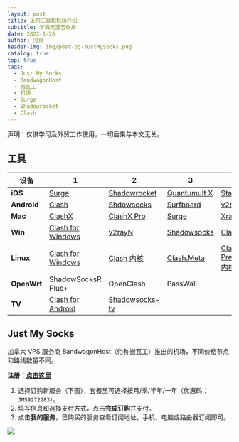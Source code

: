 ```yaml
---
layout: post
title: 上网工具和机场介绍
subtitle: 学海无涯苦作舟
date: 2022-1-26
author: 河東
header-img: img/post-bg-JustMySocks.png
catalog: true
top: true
tags:
  - Just My Socks
  - BandwagonHost
  - 搬瓦工
  - 机场
  - Surge
  - Shadowrocket
  - Clash
---
```


声明：仅供学习及外贸工作使用，一切后果与本文无关。

## 工具

| 设备 |  1|2  |3  | 4 |
|---|---|---|---|---|
| **iOS** | [Surge](https://apps.apple.com/us/app/id1442620678) | [Shadowrocket](https://apps.apple.com/us/app/shadowrocket/id932747118)  | [Quantumult X](https://apps.apple.com/us/app/quantumult-x/id1443988620) | [Stash](https://apps.apple.com/us/app/stash-proxy-utility/id1596063349) |
| **Android** | [Clash](https://play.google.com/store/apps/details?id=com.github.kr328.clash)  | [Shdowsocks](https://play.google.com/store/apps/details?id=com.github.shadowsocks) | [Surfboard](https://play.google.com/store/apps/details?id=com.getsurfboard) | [v2rayNG](https://play.google.com/store/apps/details?id=com.v2ray.ang) |
| **Mac** | [ClashX](https://github.com/yichengchen/clashX/releases) |  [ClashX Pro](https://install.appcenter.ms/users/clashx/apps/clashx-pro/distribution_groups/public)  | [Surge](https://nssurge.com/)  | [XrayR](https://github.com/XrayR-project/XrayR/releases) |
| **Win** | [Clash for Windows](https://github.com/Fndroid/clash_for_windows_pkg/releases)  | [v2rayN](https://github.com/2dust/v2rayN/releases) |[Shadowsocks](https://github.com/shadowsocks/shadowsocks-windows/releases)  | [Clash.Mini](https://github.com/MetaCubeX/Clash.Mini/releases)|
| **Linux** | [Clash for Windows](https://github.com/Fndroid/clash_for_windows_pkg/releases)  | [Clash 内核](https://github.com/Dreamacro/clash/releases) | [Clash.Meta](https://github.com/MetaCubeX/Clash.Meta/releases) | [Clash Premium 内核](https://github.com/Dreamacro/clash/releases/tag/premium) |
| **OpenWrt** | ShadowSocksR Plus+ | OpenClash | PassWall |  |
|**TV**|[Clash for Android](https://github.com/Kr328/ClashForAndroid/releases)|[Shadowsocks-tv](https://github.com/shadowsocks/shadowsocks-android/releases)|||




## Just My Socks

加拿大 VPS 服务商 BandwagonHost（俗称搬瓦工）推出的机场，不同价格节点和路线数量不同。

**注册：[点击这里](https://justmysocks.net/members/aff.php?aff=12029)**

1. 选择订购新服务（下图），套餐里可选择按月/季/半年/一年（优惠码：`JMS9272283`）。
2. 填写信息和选择支付方式，点击**完成订购**并支付。
3. 点击**我的服务**，已购买的服务查看订阅地址，手机、电脑或路由器订阅即可。

![](https://i.imgur.com/hijxyiP.png)



